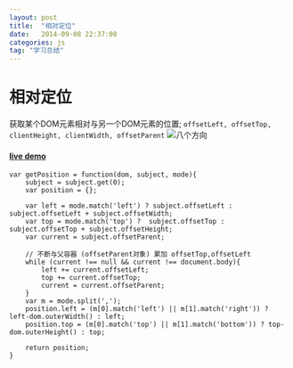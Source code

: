 ```yaml
---
layout: post
title:  "相对定位"
date:   2014-09-08 22:37:00
categories: js
tag: "学习总结"
---
```


相对定位
======================

获取某个DOM元素相对与另一个DOM元素的位置; `offsetLeft, offsetTop, clientHeight, clientWidth, offsetParent`
![八个方向](http://heydelilah.github.io/data/position.png)

#### [live demo](http://heydelilah.github.io/demos/position.html)

```
var getPosition = function(dom, subject, mode){
	subject = subject.get(0);
	var position = {};

	var left = mode.match('left') ? subject.offsetLeft : subject.offsetLeft + subject.offsetWidth;
	var top = mode.match('top') ?  subject.offsetTop : subject.offsetTop + subject.offsetHeight;
	var current = subject.offsetParent;

	// 不断与父容器 (offsetParent对象) 累加 offsetTop,offsetLeft
	while (current !== null && current !== document.body){
		left += current.offsetLeft;
		top += current.offsetTop;
		current = current.offsetParent;
	}
	var m = mode.split(',');
	position.left = (m[0].match('left') || m[1].match('right')) ? left-dom.outerWidth() : left;
	position.top = (m[0].match('top') || m[1].match('bottom')) ? top-dom.outerHeight() : top;

	return position;
}
```




